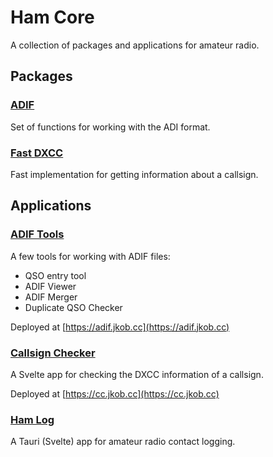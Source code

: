 # Ham Core

A collection of packages and applications for amateur radio.

## Packages

### [ADIF](packages/adif)

Set of functions for working with the ADI format.

### [Fast DXCC](packages/fast-dxcc)

Fast implementation for getting information about a callsign.

## Applications

### [ADIF Tools](apps/adif-tools)

A few tools for working with ADIF files:

- QSO entry tool
- ADIF Viewer
- ADIF Merger
- Duplicate QSO Checker

Deployed at [https://adif.jkob.cc](https://adif.jkob.cc)

### [Callsign Checker](apps/call-tester)

A Svelte app for checking the DXCC information of a callsign.

Deployed at [https://cc.jkob.cc](https://cc.jkob.cc)

### [Ham Log](apps/ham-log)

A Tauri (Svelte) app for amateur radio contact logging.
